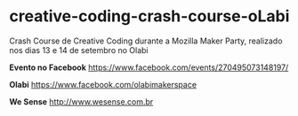 creative-coding-crash-course-oLabi
==================================

Crash Course de Creative Coding durante a Mozilla Maker Party, realizado nos dias 13 e 14 de setembro no Olabi

**Evento no Facebook**
https://www.facebook.com/events/270495073148197/

**Olabi**
https://www.facebook.com/olabimakerspace

**We Sense**
http://www.wesense.com.br
